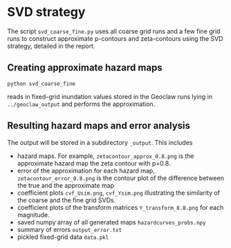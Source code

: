 # SVD strategy #

The script `svd_coarse_fine.py` uses all coarse grid runs and a few fine grid
runs to construct approximate p-contours and zeta-contours using the
SVD strategy, detailed in the report.

## Creating approximate hazard maps
```
python svd_coarse_fine
```
reads in fixed-grid inundation values stored in the Geoclaw runs lying in
`../geoclaw_output` and performs the approximation.

## Resulting hazard maps and error analysis

The output will be stored in a subdirectory `_output`. This includes
- hazard maps. For example, `zetacontour_approx_0.8.png`
  is the approximate hazard map the zeta contour with
  p=0.8.
- error of the approximation for each hazard map,
  `zetacontour_error_0.8.png` is the contour plot of the
  difference between the true and the approximate map
- coefficient plots `cvf_Usim.png`, `cvf_Ysim.png` illustrating
  the similarity of the coarse and the fine grid SVDs.
- coefficient plots of the transform matrices `Y_transform_8.8.png`
  for each magnitude.
- saved numpy array of all generated maps `hazardcurves_probs.npy`
- summary of errors `output_error.txt`
- pickled fixed-grid data `data.pkl`

